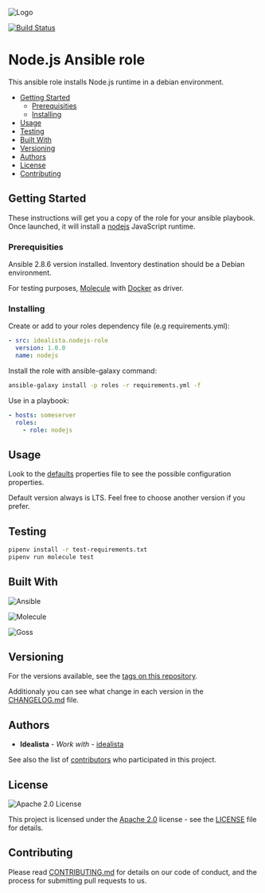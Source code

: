 ![Logo](https://raw.githubusercontent.com/idealista/nodejs-role/master/logo.gif)

[![Build Status](https://travis-ci.org/idealista/nodejs-role.svg?branch=master)](https://travis-ci.org/idealista/nodejs-role)
# Node.js Ansible role

This ansible role installs Node.js runtime in a debian environment.

- [Getting Started](#getting-started)
	- [Prerequisities](#prerequisities)
	- [Installing](#installing)
- [Usage](#usage)
- [Testing](#testing)
- [Built With](#built-with)
- [Versioning](#versioning)
- [Authors](#authors)
- [License](#license)
- [Contributing](#contributing)

## Getting Started

These instructions will get you a copy of the role for your ansible playbook. Once launched, it will install a [nodejs](https://nodejs.org/) JavaScript runtime.

### Prerequisities

Ansible 2.8.6 version installed.
Inventory destination should be a Debian environment.

For testing purposes, [Molecule](https://molecule.readthedocs.io/) with [Docker](https://www.docker.com/) as driver.

### Installing

Create or add to your roles dependency file (e.g requirements.yml):

```yml
- src: idealista.nodejs-role
  version: 1.0.0
  name: nodejs
```

Install the role with ansible-galaxy command:

```sh
ansible-galaxy install -p roles -r requirements.yml -f
```

Use in a playbook:

```yml
- hosts: someserver
  roles:
    - role: nodejs
```

## Usage

Look to the [defaults](defaults/main.yml) properties file to see the possible configuration properties.

Default version always is LTS. Feel free to choose another version if you prefer.

## Testing

```sh
pipenv install -r test-requirements.txt
pipenv run molecule test
```

## Built With

![Ansible](https://img.shields.io/badge/ansible-2.8.6-green.svg)

![Molecule](https://img.shields.io/badge/molecule-2.22.0-green.svg)

![Goss](https://img.shields.io/badge/goss-0.3.10-green.svg)


## Versioning

For the versions available, see the [tags on this repository](https://github.com/idealista/nodejs-role/tags).

Additionaly you can see what change in each version in the [CHANGELOG.md](CHANGELOG.md) file.

## Authors

* **Idealista** - *Work with* - [idealista](https://github.com/idealista)

See also the list of [contributors](https://github.com/idealista/nodejs-role/contributors) who participated in this project.

## License

![Apache 2.0 License](https://img.shields.io/hexpm/l/plug.svg)

This project is licensed under the [Apache 2.0](https://www.apache.org/licenses/LICENSE-2.0) license - see the [LICENSE](LICENSE) file for details.

## Contributing

Please read [CONTRIBUTING.md](.github/CONTRIBUTING.md) for details on our code of conduct, and the process for submitting pull requests to us.
